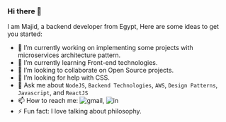 ### Hi there 👋

I am Majid, a backend developer from Egypt, Here are some ideas to get you started:

- 🔭 I’m currently working on implementing some projects with microservices architecture pattern.
- 🌱 I’m currently learning Front-end technologies.
- 👯 I’m looking to collaborate on Open Source projects.
- 🤔 I’m looking for help with CSS.
- 💬 Ask me about `NodeJS`, `Backend Technologies`, `AWS`, `Design Patterns`, `Javascript`, and `ReactJS`
- 📫 How to reach me: ![gmail](https://img.shields.io/badge/Gmail-D14836?style=for-the-badge&logo=gmail&logoColor=white), ![in](https://img.shields.io/badge/LinkedIn-0077B5?style=for-the-badge&logo=linkedin&logoColor=white)
- ⚡ Fun fact: I love talking about philosophy.

